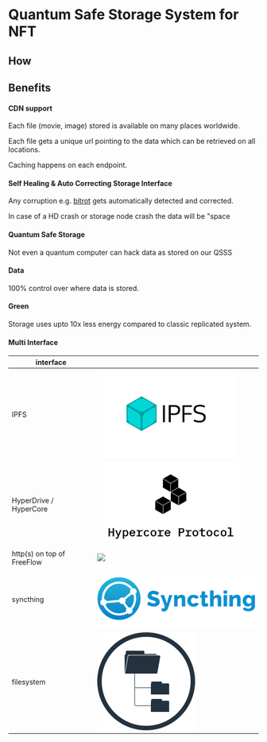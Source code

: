 

# Quantum Safe Storage System for NFT

## How



## Benefits

#### CDN support

Each file (movie, image) stored is available on many places worldwide.

Each file gets a unique url pointing to the data which can be retrieved on all locations.

Caching happens on each endpoint.

#### Self Healing & Auto Correcting Storage Interface

Any corruption e.g. [bitrot](https://en.wikipedia.org/wiki/Data_degradation) gets automatically detected and corrected.

In case of a HD crash or storage node crash the data will be "space 

#### Quantum Safe Storage

Not even a quantum computer can hack data as stored on our QSSS

#### Data 

100% control over where data is stored.

#### Green

Storage uses upto 10x less energy compared to classic replicated system.

#### Multi Interface

| interface                  |                         |
| -------------------------- | ----------------------- |
| IPFS                       | ![](img/ipfs.png)       |
| HyperDrive / HyperCore     | ![](img/hyperdrive.png) |
| http(s) on top of FreeFlow | ![](img/http.png)       |
| syncthing                  | ![](img/syncthing.png)  |
| filesystem                 | ![](img/filesystem.png) |






